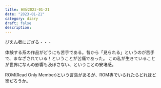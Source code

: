 ```yaml
---
title: 日報2023-01-21
date: "2023-01-21"
category: diary
draft: false
description:
---
```


ぴえん者にござる・・・

体験する系の作品がどうにも苦手である。昔から「見られる」というのが苦手で、まなざされている！ということが苦痛であった。
この私が生きていることが世界になんの影響も及ぼさない、ということの安堵感。

ROM(Read Only Member)という言葉があるが、ROM専でいられたらどれほど楽だろうか。
